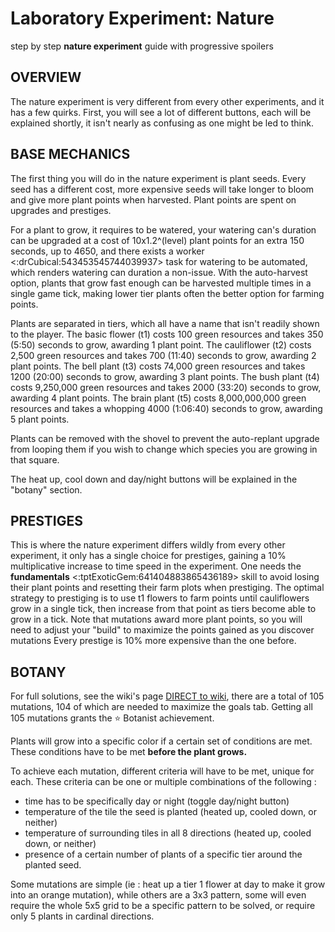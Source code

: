 # Laboratory Experiment: Nature
step by step **nature experiment** guide with progressive spoilers
## OVERVIEW

The nature experiment is very different from every other experiments, and it has a few quirks. First, you will see a lot of different buttons, each will be explained shortly, it isn't nearly as confusing as one might be led to think. 

## BASE MECHANICS

The first thing you will do in the nature experiment is plant seeds. Every seed has a different cost, more expensive seeds will take longer to bloom and give more plant points when harvested. Plant points are spent on upgrades and prestiges.

For a plant to grow, it requires to be watered, your watering can's duration can be upgraded at a cost of 10x1.2^(level) plant points for an extra 150 seconds, up to 4650, and there exists a worker <:drCubical:543453545744039937> task for watering to be automated, which renders watering can duration a non-issue. With the auto-harvest option, plants that grow fast enough can be harvested multiple times in a single game tick, making lower tier plants often the better option for farming points.

Plants are separated in tiers, which all have a name that isn't readily shown to the player.
The basic flower (t1) costs 100 green resources and takes 350 (5:50) seconds to grow, awarding 1 plant point.
The cauliflower (t2) costs 2,500 green resources and takes 700 (11:40) seconds to grow, awarding 2 plant points.
The bell plant (t3) costs 74,000 green resources and takes 1200 (20:00) seconds to grow, awarding 3 plant points.
The bush plant (t4) costs 9,250,000 green resources and takes 2000 (33:20) seconds to grow, awarding 4 plant points.
The brain plant (t5) costs 8,000,000,000 green resources and takes a whopping 4000 (1:06:40) seconds to grow, awarding 5 plant points.

Plants can be removed with the shovel to prevent the auto-replant upgrade from looping them if you wish to change which species you are growing in that square.

The heat up, cool down and day/night buttons will be explained in the "botany" section.

## PRESTIGES

This is where the nature experiment differs wildly from every other experiment, it only has a single choice for prestiges, gaining a 10% multiplicative increase to time speed in the experiment. One needs the **fundamentals** <:tptExoticGem:641404883865436189> skill to avoid losing their plant points and resetting their farm plots when prestiging. The optimal strategy to prestiging is to use t1 flowers to farm points until cauliflowers grow in a single tick, then increase from that point as tiers become able to grow in a tick. Note that mutations award more plant points, so you will need to adjust your "build" to maximize the points gained as you discover mutations
Every prestige is 10% more expensive than the one before.

## BOTANY

For full solutions, see the wiki's page [DIRECT to wiki](https://www.perfecttower2.com/wiki/Experiment:_Nature), there are a total of 105 mutations, 104 of which are needed to maximize the goals tab. Getting all 105 mutations grants the ⭐ Botanist achievement.

Plants will grow into a specific color if a certain set of conditions are met. These conditions have to be met **before the plant grows.**

To achieve each mutation, different criteria will have to be met, unique for each. These criteria can be one or multiple combinations of the following :
- time has to be specifically day or night (toggle day/night button)
- temperature of the tile the seed is planted (heated up, cooled down, or neither)
- temperature of surrounding tiles in all 8 directions (heated up, cooled down, or neither)
- presence of a certain number of plants of a specific tier around the planted seed.

Some mutations are simple (ie : heat up a tier 1 flower at day to make it grow into an orange mutation), while others are a 3x3 pattern, some will even require the whole 5x5 grid to be a specific pattern to be solved, or require only 5 plants in cardinal directions.